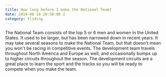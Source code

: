 ```yaml
---
title: How long before I make the National Team?
date: 2014-08-10 20:58:00 Z
category: Sliding
---
```


The National Team consists of the top 5 or 6 men and women in the United States. It used to be larger, but has been narrowed down in recent years. It may take several seasons to make the National Team, but that doesn't mean you won't be racing in competitive events. The development team travels throughout North America and Europe as well, and occasionally bumps up to higher circuits throughout the season. The development circuits are a great place to learn the sport and the tracks so you will be ready to compete when you make the team.  
